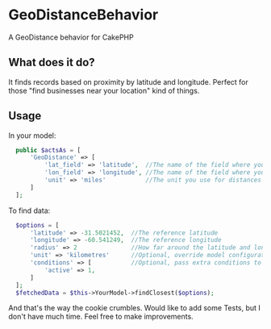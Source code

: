 # GeoDistanceBehavior
A GeoDistance behavior for CakePHP

## What does it do?
It finds records based on proximity by latitude and longitude. Perfect for those "find businesses near your location" kind of things.

## Usage
In your model:
```php
  public $actsAs = [
      'GeoDistance' => [
          'lat_field' => 'latitude',  //The name of the field where you store latitude
          'lon_field' => 'longitude', //The name of the field where you store longitude
          'unit' => 'miles'           //The unit you use for distances (miles | kilometres)
      ]
  ];
```

To find data:
```php
  $options = [
      'latitude' => -31.5021452,  //The reference latitude
      'longitude' => -60.541249,  //The reference longitude
      'radius' => 2               //How far around the latitude and longitude where you want to search
      'unit' => 'kilometres'      //Optional, override model configuration
      'conditions' => [           //Optional, pass extra conditions to filter the results
          'active' => 1,
      ]
  ];
  $fetchedData = $this->YourModel->findClosest($options);
```

And that's the way the cookie crumbles. Would like to add some Tests, but I don't have much time. Feel free to make improvements.
